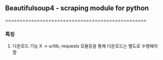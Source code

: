 ## Beautifulsoup4 - scraping module for python
=================================================

### 특징
1. 다운로드 기능 X -> urllib, requests 모듈등을 통해 다운로드는 별도로 수행해야 함
